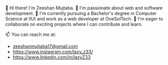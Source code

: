 👋 Hi there! I'm Zeeshan Mujtaba.
👀 I'm passionate about web and software development.
🌱 I'm currently pursuing a Bachelor's degree in Computer Science at IIUI and work as a web developer at OneSolTech.
💞️ I'm eager to collaborate on exciting projects where I can contribute and learn.

📫 You can reach me at:
- zeeshanmujtaba17@gmail.com
- https://www.instagram.com/lazy_z33/
- https://www.linkedin.com/in/lazyZ33
